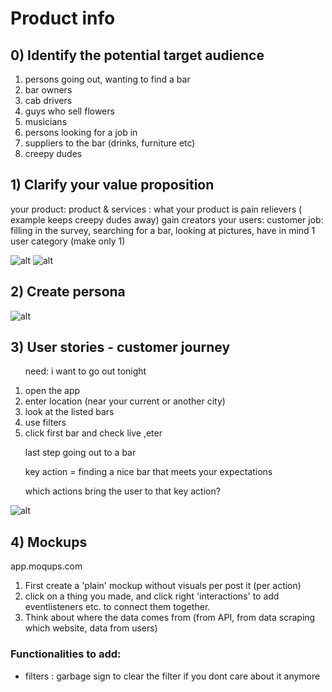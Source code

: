 <h1> Product info </h1>
  <h2>  0) Identify the potential target audience </h2>
   <ol>
        <li> persons going out, wanting to find a bar </li>
        <li>  bar owners </li>
        <li> cab drivers </li>
        <li>  guys who sell flowers </li>
        <li>musicians</li> 
        <li>persons looking for a job in</li> 
        <li>suppliers to the bar (drinks, furniture etc) </li>
        <li>creepy dudes </li>
   </ol>
    
  <h2>  1) Clarify your value proposition </h2>
    your product:
    product & services : what your product is
    pain relievers ( example keeps creepy dudes away) 
    gain creators 
    your users:
    customer job: filling in the survey, searching for a bar, looking at pictures, 
    have in mind 1 user category (make only 1)

![alt](https://github.com/KaatWillems/Set-The-Bar/blob/master/Value-propo-product.png) 
![alt](https://github.com/KaatWillems/Set-The-Bar/blob/master/Value-propo-user.png)

    
  <h2> 2) Create persona </h2>

  ![alt](https://github.com/KaatWillems/Set-The-Bar/blob/master/Persona-marie.png)
    
        
  <h2> 3) User stories - customer journey </h2>
      <ol>
  <p> need: i want to go out tonight</p>
        <li> open the app</li>
        <li>  enter location (near your current or another city) </li>
        <li>look at the listed bars</li> 
        <li> use filters </li>
        <li>click first bar and check live ,eter </li>
   <p>last step going out to a bar </p>
        <p>key action = finding a nice bar that meets your expectations </p>
        <p>which actions bring the user to that key action? </p>
        
   </ol>

   ![alt](https://github.com/KaatWillems/Set-The-Bar/blob/master/user-story.png)

   ## 4) Mockups 

   app.moqups.com 

   1) First create a 'plain' mockup without visuals per post it (per action)
   2) click on a thing you made, and click right 'interactions' to add eventlisteners etc. to connect them together. 
   3) Think about where the data comes from (from API, from data scraping which website, data from users)

### Functionalities to add:
- filters : garbage sign to clear the filter if you dont care about it anymore 


